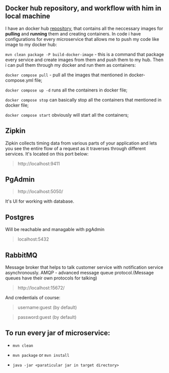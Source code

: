 ## Docker hub repository, and workflow with him in local machine
  I have an docker hub [repository](https://hub.docker.com/repositories/ako667), that contains all the neccessary images for **pulling** and **running** them and creating containers. In code i have configurations for every microservice that allows me to push my code like image to my docker hub:
  
  `mvn clean package -P build-docker-image` - this is a command that package every service and create images from them and push them to my hub. Then i can pull them through my docker and run them as containers:

`docker compose pull` - pull all the images that mentioned in docker-compose.yml file;

`docker compose up -d` runs all the containers in docker file;

`docker compose stop` can basically stop all the containers that mentioned in docker file;

`docker compose start` obviously will start all the containers;

## Zipkin
  Zipkin collects timing data from various parts of your application and lets you see the entire flow of a request as it traverses through different services. It's located on this port below: 
> http://localhost:9411
## PgAdmin
> http://localhost:5050/

It's UI for working with database.
## Postgres
Will be reachable and managable with pgAdmin
> localhost:5432
## RabbitMQ
Message broker that helps to talk customer service with notification service asynchronously. AMQP - advanced message queue protocol.(Message queues have their own protocols for talking)
> http://localhost:15672/

And credentials of course:

> username:guest (by default)

> password:guest (by default)


## To run every jar of microservice: 

- `mvn clean`

- `mvn package` or `mvn install`

- `java -jar <paraticular jar in target directory>`

